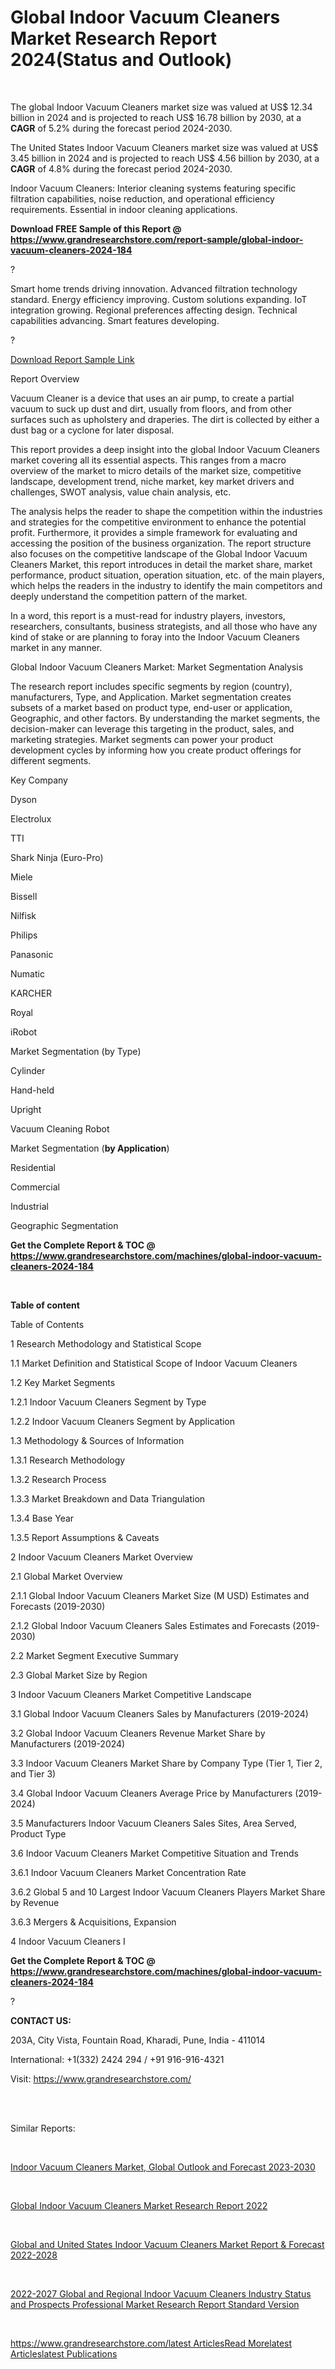 <h1>Global Indoor Vacuum Cleaners Market Research Report 2024(Status and Outlook)</h1><br/><p>The global Indoor Vacuum Cleaners market size was valued at US$ 12.34 billion in 2024 and is projected to reach US$ 16.78 billion by 2030, at a <strong>CAGR</strong> of 5.2% during the forecast period 2024-2030.</p>
 
 
 
 <p>The United States Indoor Vacuum Cleaners market size was valued at US$ 3.45 billion in 2024 and is projected to reach US$ 4.56 billion by 2030, at a <strong>CAGR</strong> of 4.8% during the forecast period 2024-2030.</p>
 
 
 
 <p>Indoor Vacuum Cleaners: Interior cleaning systems featuring specific filtration capabilities, noise reduction, and operational efficiency requirements. Essential in indoor cleaning applications.</p>
 
 
 
 <div><b>Download FREE Sample of this Report @ <a href="https://www.grandresearchstore.com/report-sample/global-indoor-vacuum-cleaners-2024-184">https://www.grandresearchstore.com/report-sample/global-indoor-vacuum-cleaners-2024-184</a></b></div>
 
 
 
 <p>? </p>
 
 
 
 <p>Smart home trends driving innovation. Advanced filtration technology standard. Energy efficiency improving. Custom solutions expanding. IoT integration growing. Regional preferences affecting design. Technical capabilities advancing. Smart features developing.</p>
 
 
 
 <p>? </p>
 
 
 
 <p><a href="https://www.grandresearchstore.com/mr-admin/report-sample/global-indoor-vacuum-cleaners-2024-184">Download Report Sample Link</a></p>
 
 
 
 <p>Report Overview</p>
 
 
 
 <p>Vacuum Cleaner is a device that uses an air pump, to create a partial vacuum to suck up dust and dirt, usually from floors, and from other surfaces such as upholstery and draperies. The dirt is collected by either a dust bag or a cyclone for later disposal.</p>
 
 
 
 <p>This report provides a deep insight into the global Indoor Vacuum Cleaners market covering all its essential aspects. This ranges from a macro overview of the market to micro details of the market size, competitive landscape, development trend, niche market, key market drivers and challenges, SWOT analysis, value chain analysis, etc.</p>
 
 
 
 <p>The analysis helps the reader to shape the competition within the industries and strategies for the competitive environment to enhance the potential profit. Furthermore, it provides a simple framework for evaluating and accessing the position of the business organization. The report structure also focuses on the competitive landscape of the Global Indoor Vacuum Cleaners Market, this report introduces in detail the market share, market performance, product situation, operation situation, etc. of the main players, which helps the readers in the industry to identify the main competitors and deeply understand the competition pattern of the market.</p>
 
 
 
 <p>In a word, this report is a must-read for industry players, investors, researchers, consultants, business strategists, and all those who have any kind of stake or are planning to foray into the Indoor Vacuum Cleaners market in any manner.</p>
 
 
 
 <p>Global Indoor Vacuum Cleaners Market: Market Segmentation Analysis</p>
 
 
 
 <p>The research report includes specific segments by region (country), manufacturers, Type, and Application. Market segmentation creates subsets of a market based on product type, end-user or application, Geographic, and other factors. By understanding the market segments, the decision-maker can leverage this targeting in the product, sales, and marketing strategies. Market segments can power your product development cycles by informing how you create product offerings for different segments.</p>
 
 
 
 <p>Key Company</p>
 
 
 
 <p>Dyson</p>
 
 
 
 <p>Electrolux</p>
 
 
 
 <p>TTI</p>
 
 
 
 <p>Shark Ninja (Euro-Pro)</p>
 
 
 
 <p>Miele</p>
 
 
 
 <p>Bissell</p>
 
 
 
 <p>Nilfisk</p>
 
 
 
 <p>Philips</p>
 
 
 
 <p>Panasonic</p>
 
 
 
 <p>Numatic</p>
 
 
 
 <p>KARCHER</p>
 
 
 
 <p>Royal</p>
 
 
 
 <p>iRobot</p>
 
 
 
 <p>Market Segmentation (by Type)</p>
 
 
 
 <p>Cylinder</p>
 
 
 
 <p>Hand-held</p>
 
 
 
 <p>Upright</p>
 
 
 
 <p>Vacuum Cleaning Robot</p>
 
 
 
 <p>Market Segmentation (<strong>by Application</strong>)</p>
 
 
 
 <p>Residential</p>
 
 
 
 <p>Commercial</p>
 
 
 
 <p>Industrial</p>
 
 
 
 <p>Geographic Segmentation</p>
 
 
 
 <div><b>Get the Complete Report & TOC @ <a href="https://www.grandresearchstore.com/machines/global-indoor-vacuum-cleaners-2024-184">https://www.grandresearchstore.com/machines/global-indoor-vacuum-cleaners-2024-184</a></b></div>
 
 
 
 <p><br />
 
 <b>Table of content</b></p>
 
 
 
 <p>Table of Contents<br />
 
 1 Research Methodology and Statistical Scope<br />
 
 1.1 Market Definition and Statistical Scope of Indoor Vacuum Cleaners<br />
 
 1.2 Key Market Segments<br />
 
 1.2.1 Indoor Vacuum Cleaners Segment by Type<br />
 
 1.2.2 Indoor Vacuum Cleaners Segment by Application<br />
 
 1.3 Methodology & Sources of Information<br />
 
 1.3.1 Research Methodology<br />
 
 1.3.2 Research Process<br />
 
 1.3.3 Market Breakdown and Data Triangulation<br />
 
 1.3.4 Base Year<br />
 
 1.3.5 Report Assumptions & Caveats<br />
 
 2 Indoor Vacuum Cleaners Market Overview<br />
 
 2.1 Global Market Overview<br />
 
 2.1.1 Global Indoor Vacuum Cleaners Market Size (M USD) Estimates and Forecasts (2019-2030)<br />
 
 2.1.2 Global Indoor Vacuum Cleaners Sales Estimates and Forecasts (2019-2030)<br />
 
 2.2 Market Segment Executive Summary<br />
 
 2.3 Global Market Size by Region<br />
 
 3 Indoor Vacuum Cleaners Market Competitive Landscape<br />
 
 3.1 Global Indoor Vacuum Cleaners Sales by Manufacturers (2019-2024)<br />
 
 3.2 Global Indoor Vacuum Cleaners Revenue Market Share by Manufacturers (2019-2024)<br />
 
 3.3 Indoor Vacuum Cleaners Market Share by Company Type (Tier 1, Tier 2, and Tier 3)<br />
 
 3.4 Global Indoor Vacuum Cleaners Average Price by Manufacturers (2019-2024)<br />
 
 3.5 Manufacturers Indoor Vacuum Cleaners Sales Sites, Area Served, Product Type<br />
 
 3.6 Indoor Vacuum Cleaners Market Competitive Situation and Trends<br />
 
 3.6.1 Indoor Vacuum Cleaners Market Concentration Rate<br />
 
 3.6.2 Global 5 and 10 Largest Indoor Vacuum Cleaners Players Market Share by Revenue<br />
 
 3.6.3 Mergers & Acquisitions, Expansion<br />
 
 4 Indoor Vacuum Cleaners I</p>
 
 
 
 <div><b>Get the Complete Report & TOC @ <a href="https://www.grandresearchstore.com/machines/global-indoor-vacuum-cleaners-2024-184">https://www.grandresearchstore.com/machines/global-indoor-vacuum-cleaners-2024-184</a></b></div>
 
 
 
 <p>? </p>
 
 
 
 <p><b>CONTACT US:</b><br />
 
 203A, City Vista, Fountain Road, Kharadi, Pune, India - 411014<br />
 
 International: +1(332) 2424 294 / +91 916-916-4321<br />
 
 Visit: <a href="https://www.grandresearchstore.com/">https://www.grandresearchstore.com/</a><br />
 
 <br />
 
 <br />
 
 Similar Reports:<br />
 
 <br />
 
 <a href="https://www.grandresearchstore.com/machines/global-indoor-vacuum-cleaners-forecast-2023-2030-797">Indoor Vacuum Cleaners Market, Global Outlook and Forecast 2023-2030</a><br />
 
 <br />
 
 <a href="https://www.grandresearchstore.com/machines/global-indoor-vacuum-cleaners-2022-407">Global Indoor Vacuum Cleaners Market Research Report 2022</a><br />
 
 <br />
 
 <a href="https://www.grandresearchstore.com/machines/global-united-states-indoor-vacuum-cleaners-2022-2028-793">Global and United States Indoor Vacuum Cleaners Market Report & Forecast 2022-2028</a><br />
 
 <br />
 
 <a href="https://www.grandresearchstore.com/machines/global-regional-indoor-vacuum-cleaners-2022-2027-783">2022-2027 Global and Regional Indoor Vacuum Cleaners Industry Status and Prospects Professional Market Research Report Standard Version</a><br />
 
 <br />
 
 <a href="https://gyeongbokgung.com">https://www.grandresearchstore.com/</a><a href="https://hallyeomaritime.com">latest Articles</a><a href="https://jingwansa.com">Read More</a><a href="https://nguoiviet.jp/">latest Articles</a><a href="https://www.intelmarketresearch.com/">latest Publications</a></p>